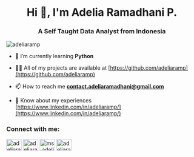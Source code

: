<h1 align="center">Hi 👋, I'm Adelia Ramadhani P.</h1>
<h3 align="center">A Self Taught Data Analyst from Indonesia</h3>

<p align="left"> <img src="https://komarev.com/ghpvc/?username=adeliaramp&label=Profile%20views&color=0e75b6&style=flat" alt="adeliaramp" /> </p>

- 🌱 I’m currently learning **Python**

- 👨‍💻 All of my projects are available at [https://github.com/adeliaramp](https://github.com/adeliaramp)

- 📫 How to reach me **contact.adeliaramadhani@gmail.com**

- 📄 Know about my experiences [https://www.linkedin.com/in/adeliaramp/](https://www.linkedin.com/in/adeliaramp/)

<h3 align="left">Connect with me:</h3>
<p align="left">
<a href="https://twitter.com/adeliaramp" target="blank"><img align="center" src="https://raw.githubusercontent.com/rahuldkjain/github-profile-readme-generator/master/src/images/icons/Social/twitter.svg" alt="adeliaramp" height="30" width="40" /></a>
<a href="https://linkedin.com/in/adeliaramp" target="blank"><img align="center" src="https://raw.githubusercontent.com/rahuldkjain/github-profile-readme-generator/master/src/images/icons/Social/linked-in-alt.svg" alt="adeliaramp" height="30" width="40" /></a>
<a href="https://instagram.com/ms.adelia" target="blank"><img align="center" src="https://raw.githubusercontent.com/rahuldkjain/github-profile-readme-generator/master/src/images/icons/Social/instagram.svg" alt="ms.adelia" height="30" width="40" /></a>
<a href="https://medium.com/adeliaramp" target="blank"><img align="center" src="https://raw.githubusercontent.com/rahuldkjain/github-profile-readme-generator/master/src/images/icons/Social/medium.svg" alt="adeliaramp" height="30" width="40" /></a>
</p>
